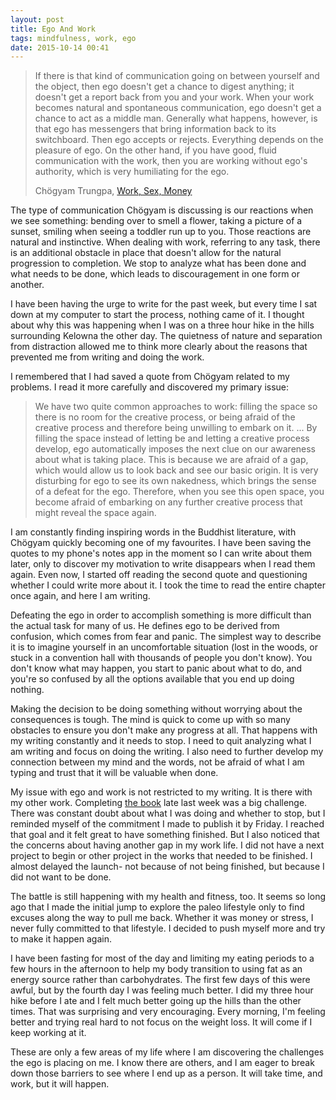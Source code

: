 ```yaml
---
layout: post
title: Ego And Work
tags: mindfulness, work, ego
date: 2015-10-14 00:41
---
```


> If there is that kind of  communication going on between yourself and the object, then ego doesn't get a chance to digest anything; it doesn't get a report back from you and your work. When your work becomes natural and spontaneous communication, ego doesn't get a chance to act as a middle man. Generally what happens, however, is that ego has messengers that bring information back to its switchboard. Then ego accepts or rejects. Everything depends on the pleasure of ego. On the other hand, if you have good, fluid communication with the work, then you are working without ego's authority, which is very humiliating for the ego. 
> 
> Chögyam Trungpa, [Work, Sex, Money](http://amzn.to/1jy3Fmt "Work, Sex, Money")

The type of communication Chögyam is discussing is our reactions when we see something: bending over to smell a flower, taking a picture of a sunset, smiling when seeing a toddler run up to you. Those reactions are natural and instinctive. When dealing with work, referring to any task, there is an additional obstacle in place that doesn't allow for the natural progression to completion. We stop to analyze what has been done and what needs to be done, which leads to discouragement in one form or another. 

I have been having the urge to write for the past week, but every time I sat down at my computer to start the process, nothing came of it. I thought about why this was happening when I was on a three hour hike in the hills surrounding Kelowna the other day. The quietness of nature and separation from distraction allowed me to think more clearly about the reasons that prevented me from writing and doing the work. 

I remembered that I had saved a quote from Chögyam related to my problems. I read it more carefully and discovered my primary issue: 

>  We have two quite common approaches to work: filling the space so there is no room for the creative process, or being afraid of the creative process and therefore being unwilling to embark on it. ... By filling the space instead of letting be and letting a creative process develop, ego automatically imposes the next clue on our awareness about what is taking place. This is because we are afraid of a gap, which would allow us to look back and see our basic origin. It is very disturbing for ego to see its own nakedness, which brings the sense of a defeat for the ego. Therefore, when you see this open space, you become afraid of embarking on any further creative process that might reveal the space again. 

I am constantly finding inspiring words in the Buddhist literature, with Chögyam quickly becoming one of my favourites. I have been saving the quotes to my phone's notes app in the moment so I can write about them later, only to discover my motivation to write disappears when I read them again. Even now, I started off reading the second quote and questioning whether I could write more about it. I took the time to read the entire chapter once again, and here I am writing. 

Defeating the ego in order to accomplish something is more difficult than the actual task for many of us. He defines ego to be derived from confusion, which comes from fear and panic. The simplest way to describe it is to imagine yourself  in an uncomfortable situation (lost in the woods, or stuck in a convention hall with thousands of people you don't know). You don't know what may happen, you start to panic about what to do, and you're so confused by all the options available that you end up doing nothing. 

Making the decision to be doing something without worrying about the consequences is tough. The mind is quick to come up with so many obstacles to ensure you don't make any progress at all. That happens with my writing constantly and it needs to stop. I need to quit analyzing what I am writing and focus on doing the writing. I also need to further develop my connection between my mind and the words, not be afraid of what I am typing and trust that it will be valuable when done. 

My issue with ego and work is not restricted to my writing. It is there with my other work. Completing [the book](http://www.foursides.ca/i-made-a-thing "I Made a Thing | Four Sides") late last week was a big challenge. There was constant doubt about what I was doing and whether to stop, but I reminded myself of the commitment I made to publish it by Friday. I reached that goal and it felt great to have something finished. But I also noticed that the concerns about having another gap in my work life. I did not have a next project to begin or other project in the works that needed to be finished. I almost delayed the launch- not because of not being finished, but because I did not want to be done. 

The battle is still happening with my health and fitness, too. It seems so long ago that I made the initial jump to explore the paleo lifestyle only to find excuses along the way to pull me back. Whether it was money or stress, I never fully committed to that lifestyle. I decided to push myself more and try to make it happen again. 

I have been fasting for most of the day and limiting my eating periods to a few hours in the afternoon to help my body transition to using fat as an energy source rather than carbohydrates. The first few days of this were awful, but by the fourth day I was feeling much better. I did my three hour hike before I ate and I felt much better going up the hills than the other times. That was surprising and very encouraging. Every morning, I'm feeling better and trying real hard to not focus on the weight loss. It will come if I keep working at it. 

These are only a few areas of my life where I am discovering the challenges the ego is placing on me. I know there are others, and I am eager to break down those barriers to see where I end up as a person. It will take time, and work, but it will happen.